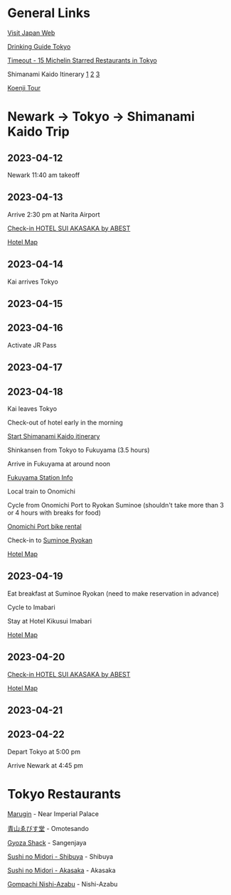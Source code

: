 # General Links

[Visit Japan Web](https://www.vjw.digital.go.jp/)

[Drinking Guide Tokyo](https://blog.japanwondertravel.com/locals-guide-to-drinking-in-tokyo-33474)

[Timeout - 15 Michelin Starred Restaurants in Tokyo](https://www.timeout.com/tokyo/restaurants/best-cheap-michelin-star-restaurant-meals-in-tokyo)

Shimanami Kaido Itinerary [1](https://kokoro-jp.com/culture/1432/) [2](https://www.reddit.com/r/JapanTravel/comments/1292fye/trip_report_shimanami_kaido_2023/) [3](https://epicroadrides.com/cycling-blog/shimanami-kaido-cycling-guide/)

[Koenji Tour](https://roadsandkingdoms.com/travel-guide/tokyo/walking-tour-afternoon-koenji-area/)

# Newark -> Tokyo -> Shimanami Kaido Trip

## 2023-04-12

Newark 11:40 am takeoff

## 2023-04-13

Arrive 2:30 pm at Narita Airport

[Check-in HOTEL SUI AKASAKA by ABEST](https://www.tripadvisor.com/Hotel_Review-g14129743-d15051011-Reviews-HOTEL_SUI_AKASAKA_BY_ABEST-Akasaka_Minato_Tokyo_Tokyo_Prefecture_Kanto.html)

[Hotel Map](https://goo.gl/maps/uvfthrCz589Q3oZQ9)

## 2023-04-14

Kai arrives Tokyo

## 2023-04-15

## 2023-04-16

Activate JR Pass

## 2023-04-17

## 2023-04-18

Kai leaves Tokyo

Check-out of hotel early in the morning

[Start Shimanami Kaido itinerary](https://kokoro-jp.com/culture/1432/)

Shinkansen from Tokyo to Fukuyama (3.5 hours)

Arrive in Fukuyama at around noon

[Fukuyama Station Info](https://www.japan-guide.com/e/e3431.html)

Local train to Onomichi

Cycle from Onomichi Port to Ryokan Suminoe (shouldn't take more than 3 or 4 hours with breaks for food)

[Onomichi Port bike rental](https://goo.gl/maps/Lc31FVbJ3SQYpxWH8)

Check-in to [Suminoe Ryokan](https://www.tripadvisor.com/Hotel_Review-g651649-d1089814-Reviews-Suminoe_Ryokan-Onomichi_Hiroshima_Prefecture_Chugoku.html)

[Hotel Map](https://goo.gl/maps/wVB7Rp6LMxeEyzLN8)

## 2023-04-19

Eat breakfast at Suminoe Ryokan (need to make reservation in advance)

Cycle to Imabari

Stay at Hotel Kikusui Imabari

[Hotel Map](https://goo.gl/maps/ELwWxRtELmaeLLSi7)

## 2023-04-20

[Check-in HOTEL SUI AKASAKA by ABEST](https://www.tripadvisor.com/Hotel_Review-g14129743-d15051011-Reviews-HOTEL_SUI_AKASAKA_BY_ABEST-Akasaka_Minato_Tokyo_Tokyo_Prefecture_Kanto.html)

[Hotel Map](https://goo.gl/maps/uvfthrCz589Q3oZQ9)

## 2023-04-21

## 2023-04-22

Depart Tokyo at 5:00 pm

Arrive Newark at 4:45 pm

# Tokyo Restaurants

[Marugin](https://goo.gl/maps/jbNNDWLD2GYxVaWQ8) - Near Imperial Palace

[青山ゑびす堂](https://goo.gl/maps/rsngQFBpn88aKjr19) - Omotesando

[Gyoza Shack](https://goo.gl/maps/JJFENR9QSVRQAK2CA) - Sangenjaya

[Sushi no Midori - Shibuya](https://goo.gl/maps/DKRwPocRj1fiBU58A) - Shibuya

[Sushi no Midori - Akasaka](https://goo.gl/maps/LrX3R2vZfGdozigL7) - Akasaka

[Gompachi Nishi-Azabu](https://goo.gl/maps/LrX3R2vZfGdozigL7) - Nishi-Azabu
